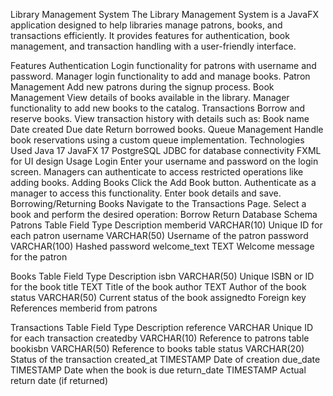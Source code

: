 Library Management System
The Library Management System is a JavaFX application designed to help libraries
manage patrons, books, and transactions efficiently. It provides features for
authentication, book management, and transaction handling with a user-friendly interface.

Features
Authentication
Login functionality for patrons with username and password.
Manager login functionality to add and manage books.
Patron Management
Add new patrons during the signup process.
Book Management
View details of books available in the library.
Manager functionality to add new books to the catalog.
Transactions
Borrow and reserve books.
View transaction history with details such as:
Book name
Date created
Due date
Return borrowed books.
Queue Management
Handle book reservations using a custom queue implementation.
Technologies Used
Java 17
JavaFX 17
PostgreSQL
JDBC for database connectivity
FXML for UI design
Usage
Login
Enter your username and password on the login screen.
Managers can authenticate to access restricted operations like adding books.
Adding Books
Click the Add Book button.
Authenticate as a manager to access this functionality.
Enter book details and save.
Borrowing/Returning Books
Navigate to the Transactions Page.
Select a book and perform the desired operation:
Borrow
Return
Database Schema
Patrons Table
Field	Type	  Description
memberid	    VARCHAR(10)	Unique ID for each patron
username	    VARCHAR(50)	Username of the patron
password	    VARCHAR(100)	Hashed password
welcome_text	TEXT	Welcome message for the patron

Books Table
Field	Type	  Description
isbn	        VARCHAR(50)	Unique ISBN or ID for the book
title	        TEXT Title of the book
author	      TEXT	Author of the book
status	      VARCHAR(50)	Current status of the book
assignedto	  Foreign key	References memberid from patrons

Transactions Table
Field	Type	  Description
reference	    VARCHAR	Unique ID for each transaction
createdby	    VARCHAR(10)	Reference to patrons table
bookisbn	    VARCHAR(50)	Reference to books table
status	      VARCHAR(20)	Status of the transaction
created_at	  TIMESTAMP	Date of creation
due_date	    TIMESTAMP	Date when the book is due
return_date	  TIMESTAMP	Actual return date (if returned)
